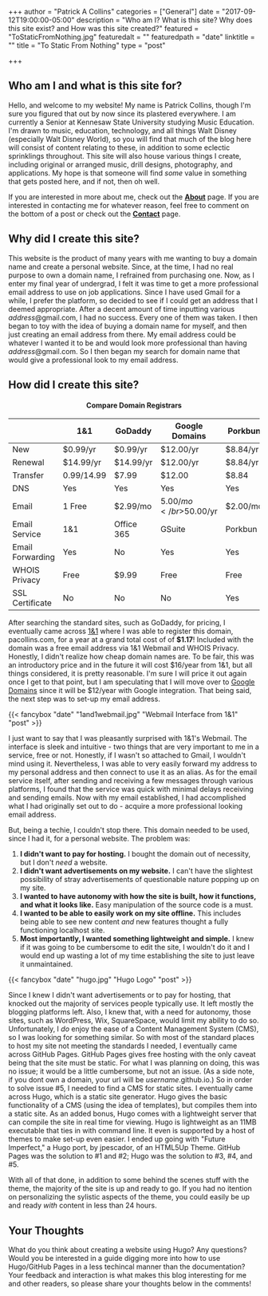 +++
author = "Patrick A Collins"
categories = ["General"]
date = "2017-09-12T19:00:00-05:00"
description = "Who am I? What is this site? Why does this site exist? and How was this site created?"
featured = "ToStaticFromNothing.jpg"
featuredalt = ""
featuredpath = "date"
linktitle = ""
title = "To Static From Nothing"
type = "post"

+++

## Who am I and what is this site for?

Hello, and welcome to my website! My name is Patrick Collins, though I'm sure you
figured that out by now since its plastered everywhere. I am currently a Senior
at Kennesaw State University studying Music Education. I'm drawn to music, education,
technology, and all things Walt Disney (especially Walt Disney World), so you
will find that much of the blog here will consist of content relating to these,
in addition to some eclectic sprinklings throughout. This site will also house
various things I create, including original or arranged music, drill designs,
photography, and applications. My hope is that someone will find *some* value in
something that gets posted here, and if not, then oh well.

If you are interested in more about me, check out the [**About**](/about/) page.
If you are interested in contacting me for whatever reason, feel free to comment
on the bottom of a post or check out the [**Contact**](/contact/) page.

## Why did I create this site?

This website is the product of many years with me wanting to buy a domain name
and create a personal website. Since, at the time, I had no real purpose to
own a domain name, I refrained from purchasing one. Now, as I enter my final year
of undergrad, I felt it was time to get a more professional email address to use
on job applications. Since I have used Gmail for a while, I prefer the platform,
so decided to see if I could get an address that I deemed appropriate. After a decent
amount of time inputting various *address*@gmail.com, I had no success. Every one
of them was taken. I then began to toy with the idea of buying a domain name for
myself, and then just creating an email address from there. My email address could
be whatever I wanted it to be and would look more professional than having
*address*@gmail.com. So I then began my search for domain name that would give a
professional look to my email address.

## How did I create this site?

#### <center>Compare Domain Registrars</center>

|                  | 1&1   	      | GoDaddy 	 | Google Domains 	     | Porkbun   |
| ---------------- | ------------ | ---------- | --------------------- | --------- |
| New              | $0.99/yr     | $0.99/yr   | $12.00/yr             | $8.84/yr  |
| Renewal          | $14.99/yr    | $14.99/yr	 | $12.00/yr             | $8.84/yr  |
| Transfer         | $0.99/$14.99 | $7.99      | $12.00                | $8.84     |
| DNS              | Yes    	    | Yes   	   | Yes                   | Yes       |
| Email            | 1 Free       | $2.99/mo   | $5.00/mo</br>$50.00/yr| $2.00/mo  |
| Email Service    | 1&1          | Office 365 | GSuite                | Porkbun   |
| Email Forwarding | Yes          | No         | Yes                   | Yes       |
| WHOIS Privacy    | Free         | $9.99      | Free                  | Free      |
| SSL Certificate  | No           | No         | No                    | Yes       |

After searching the standard sites, such as GoDaddy, for pricing, I eventually
came across [1&1](https://www.1and1.com/) where I was able to register this domain,
pacollins.com, for a year at a grand total cost of of **$1.17**! Included with
the domain was a free email address via 1&1 Webmail and WHOIS Privacy. Honestly,
I didn't realize how cheap domain names are. To be fair, this was an introductory
price and in the future it will cost $16/year from 1&1, but all things considered,
it is pretty reasonable. I'm sure I will price it out again once I get to that
point, but I am speculating that I will move over to [Google Domains](http://domains.google.com)
since it will be $12/year with Google integration. That being said, the next step
was to set-up my email address.

{{< fancybox "date" "1and1webmail.jpg" "Webmail Interface from 1&1" "post" >}}

I just want to say that I was pleasantly surprised with 1&1's Webmail. The interface
is sleek and intuitive - two things that are very important to me in a service,
free or not. Honestly, if I wasn't so attached to Gmail, I wouldn't mind using it.
Nevertheless, I was able to very easily forward my address to my personal address
and then connect to use it as an alias. As for the email service itself, after
sending and receiving a few messages through various platforms, I found that the
service was quick with minimal delays receiving and sending emails. Now with my
email established, I had accomplished what I had originally set out to do - acquire
a more professional looking email address.

But, being a techie, I couldn't stop there. This domain needed to be used, since
I had it, for a personal website. The problem was:

1. **I didn't want to pay for hosting.** I bought the domain out of necessity, but
I don't *need* a website.
2. **I didn't want advertisements on my website.** I can't have the slightest
possibility of stray advertisements of questionable nature popping up on my site.
3. **I wanted to have autonomy with how the site is built, how it functions, and what
it looks like.** Easy manipulation of the source code is a must.
4. **I wanted to be able to easily work on my site offline.** This includes being able
to see new content *and* new features thought a fully functioning localhost site.
5. **Most importantly, I wanted something lightweight and simple.** I knew if it was
going to be cumbersome to edit the site, I wouldn't do it and I would end up wasting
a lot of my time establishing the site to just leave it unmaintained.

{{< fancybox "date" "hugo.jpg" "Hugo Logo" "post" >}}

Since I knew I didn't want advertisements or to pay for hosting, that knocked out
the majority of services people typically use. It left mostly the blogging platforms
left. Also, I knew that, with a need for autonomy, those sites, such as WordPress,
Wix, SquareSpace, would limit my ability to do so. Unfortunately, I *do* enjoy the
ease of a Content Management System (CMS), so I was looking for something similar.
So with most of the standard places to host my site not meeting the standards I
needed, I eventually came across GitHub Pages. GitHub Pages gives free hosting with
the only caveat being that the site must be static. For what I was planning on doing,
this was no issue; it would be a little cumbersome, but not an issue. (As a side
note, if you dont own a domain, your url will be *username*.github.io.) So in order
to solve issue #5, I needed to find a CMS for static sites. I eventually came across
Hugo, which is a static site generator. Hugo gives the basic functionality of a
CMS (using the idea of templates), but compiles them into a static site. As an added
bonus, Hugo comes with a lightweight server that can compile the site in real time
for viewing. Hugo is lightweight as an 11MB executable that ties in with command
line. It even is supported by a host of themes to make set-up even easier. I ended
up going with "Future Imperfect," a Hugo port, by jpescador, of an HTML5Up Theme.
GitHub Pages was the solution to #1 and #2; Hugo was the solution to #3, #4, and #5.

With all of that done, in addition to some behind the scenes stuff with the theme,
the majority of the site is up and ready to go. If you had no itention on personalizing
the sylistic aspects of the theme, you could easily be up and ready *with* content
in less than 24 hours.

## Your Thoughts

What do you think about creating a website using Hugo? Any questions? Would
you be interested in a guide digging more into how to use Hugo/GitHub Pages in a
less techincal manner than the documentation? Your feedback and interaction is
what makes this blog interesting for me and other readers, so please share your
thoughts below in the comments!
